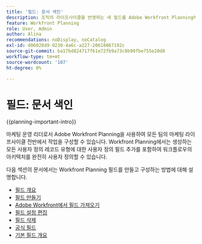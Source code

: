 ```yaml
---
title: '필드: 문서 색인'
description: 조직의 라이프사이클을 반영하는 새 필드를 Adobe Workfront Planning에 추가할 수 있습니다. 필드는 레코드 유형의 속성입니다.
feature: Workfront Planning
role: User, Admin
author: Alina
recommendations: noDisplay, noCatalog
exl-id: d06028d9-9230-4a6c-a227-20618067192c
source-git-commit: ba17bd824717f61e72fb9a73c8b90fbe755e20d8
workflow-type: tm+mt
source-wordcount: '107'
ht-degree: 0%

---
```



# 필드: 문서 색인

<!--<span class="preview">The highlighted information on this page refers to functionality not yet generally available. It is available only in the Preview environment for all customers. After the monthly releases to Production, the same features are also available in the Production environment for customers who enabled fast releases. </span>   

<span class="preview">For information about fast releases, see [Enable or disable fast releases for your organization](/help/quicksilver/administration-and-setup/set-up-workfront/configure-system-defaults/enable-fast-release-process.md). </span> -->

{{planning-important-intro}}

마케팅 운영 리더로서 Adobe Workfront Planning을 사용하여 모든 팀의 마케팅 라이프사이클 전반에서 작업을 구성할 수 있습니다. Workfront Planning에서는 생성하는 모든 사용자 정의 레코드 유형에 대한 사용자 정의 필드 추가를 포함하여 워크플로우의 아키텍처를 완전히 사용자 정의할 수 있습니다.

다음 섹션의 문서에서는 Workfront Planning 필드를 만들고 구성하는 방법에 대해 설명합니다.

* [필드 개요](/help/quicksilver/planning/fields/fields-overview.md)
* [필드 만들기](/help/quicksilver/planning/fields/create-fields.md)
* [Adobe Workfront에서 필드 가져오기](/help/quicksilver/planning/fields/import-fields-from-workfront.md)
* [필드 설정 편집](/help/quicksilver/planning/fields/edit-fields.md)
* [필드 삭제](/help/quicksilver/planning/fields/delete-fields.md)
* [공식 필드](/help/quicksilver/planning/fields/formula-fields.md)
* [기본 필드 개요](/help/quicksilver/planning/fields/primary-field-overview.md)

